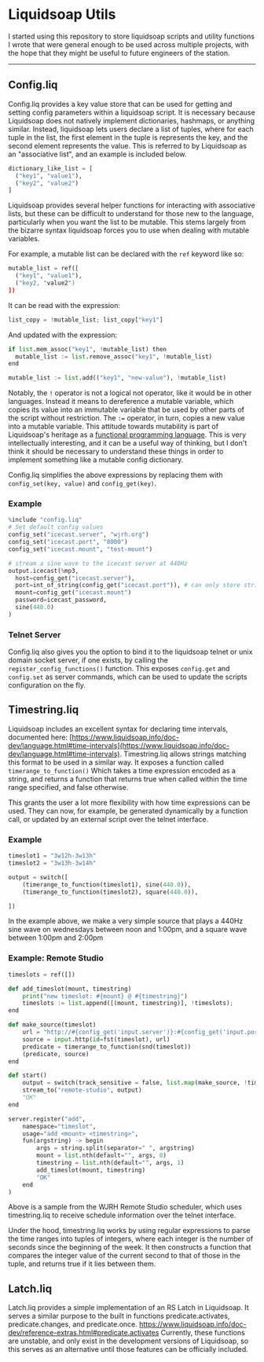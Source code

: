 # Liquidsoap Utils

I started using this repository to store liquidsoap scripts and utility functions I wrote that were
general enough to be used across multiple projects, with the hope that they might be useful to
future engineers of the station.

---

## Config.liq

Config.liq provides a key value store that can be used for getting and setting
config parameters within a liquidsoap script. It is necessary because Liquidsoap
does not natively implement dictionaries, hashmaps, or anything similar.
Instead, liquidsoap lets users declare a list of tuples, where for each tuple in
the list, the first element in the tuple is represents the key, and the second
element represents the value. This is referred to by Liquidsoap as an
"associative list", and an example is included below.

```python
dictionary_like_list = [
  ("key1", "value1"),
  ("key2", "value2")
]
```

Liquidsoap provides several helper functions for interacting with associative
lists, but these can be difficult to understand for those new to the language,
particularly when you want the list to be mutable. This stems largely from the
bizarre syntax liquidsoap forces you to use when dealing with mutable
variables.

For example, a mutable list can be declared with the `ref` keyword like so:
```python
mutable_list = ref([
  ("key1", "value1"),
  ("key2, "value2")
])
```

It can be read with the expression:
```python
list_copy = !mutable_list; list_copy["key1"]
```

And updated with the expression:
```python
if list.mem_assoc("key1", !mutable_list) then
  mutable_list := list.remove_assoc("key1", !mutable_list)
end

mutable_list := list.add(("key1", "new-value"), !mutable_list)
```

Notably, the `!` operator is not a logical not operator, like it would be in
other languages. Instead it means to dereference a mutable variable, which
copies its value into an immutable variable that be used by other parts of the
script without restriction. The `:=` operator, in turn, copies a new value into
a mutable variable. This attitude towards mutability is part of Liquidsoap's
heritage as a [functional programming
language](https://en.wikipedia.org/wiki/Functional_programming). This is very
intellectually interesting, and it can be a useful way of thinking, but I don't
think it should be necessary to understand these things in order to implement
something like a mutable config dictionary.

Config.liq simplifies the above expressions by replacing them with
`config_set(key, value)` and `config_get(key)`.

### Example

```python
%include "config.liq"
# Set default config values
config_set("icecast.server", "wjrh.org")
config_set("icecast.port", "8000")
config_set("icecast.mount", "test-mount")

# stream a sine wave to the icecast server at 440Hz
output.icecast(%mp3,
  host=config_get("icecast.server"),
  port=int_of_string(config_get("icecast.port")), # can only store strings
  mount=config_get("icecast.mount")
  password=icecast_password,
  sine(440.0)
)
```

### Telnet Server

Config.liq also gives you the option to bind it to the liquidsoap telnet or unix
domain socket server, if one exists, by calling the
`register_config_functions()` function. This exposes `config.get` and
`config.set` as server commands, which can be used to update the scripts
configuration on the fly.


## Timestring.liq

Liquidsoap includes an excellent syntax for declaring time intervals, documented here:
[https://www.liquidsoap.info/doc-dev/language.html#time-intervals](https://www.liquidsoap.info/doc-dev/language.html#time-intervals).
Timestring.liq allows strings matching this format to be used in a similar way. It exposes a function called `timerange_to_function()` Which takes a time expression encoded as a string, and returns a function that returns true when called within the time range specified, and false otherwise.

This grants the user a lot more flexibility with how time expressions can be used. They can now, for example, be generated dynamically by a function call, or updated by an external script over the telnet interface.


### Example

```python
timeslot1 = "3w12h-3w13h"
timeslot2 = "3w13h-3w14h"

output = switch([
	(timerange_to_function(timeslot1), sine(440.0)),
	(timerange_to_function(timeslot2), square(440.0)),

])
```

In the example above, we make a very simple source that plays a 440Hz sine wave on wednesdays between noon and 1:00pm, and a square wave between 1:00pm and 2:00pm

### Example: Remote Studio

```python
timeslots = ref([])

def add_timeslot(mount, timestring)
	print("new timeslot: #{mount} @ #{timestring}")
	timeslots := list.append([(mount, timestring)], !timeslots);
end

def make_source(timeslot)
	url = "http://#{config_get('input.server')}:#{config_get('input.port')}/#{fst(timeslot)}"
	source = input.http(id=fst(timeslot), url)
	predicate = timerange_to_function(snd(timeslot))
	(predicate, source)
end

def start()
	output = switch(track_sensitive = false, list.map(make_source, !timeslots))
	stream_to("remote-studio", output)
	"OK"
end

server.register("add", 
	namespace="timeslot",
	usage="add <mount> <timestring>",
	fun(argstring) -> begin
		args = string.split(separator=" ", argstring)
		mount = list.nth(default="", args, 0)
		timestring = list.nth(default="", args, 1)
		add_timeslot(mount, timestring)
		"OK"
	end
)

```

Above is a sample from the WJRH Remote Studio scheduler, which uses timestring.liq to receive schedule information over the telnet interface.

Under the hood, timestring.liq works by using regular expressions to parse the time ranges into tuples of integers, where each integer is the number of seconds since the beginning of the week. It then constructs a function that compares the integer value of the current second to that of those in the tuple, and returns true if it lies between them.

## Latch.liq

Latch.liq provides a simple implementation of an RS Latch in
Liquidsoap. It serves a similar purpose to the built in functions 
predicate.activates, predicate.changes, and predicate.once.
https://www.liquidsoap.info/doc-dev/reference-extras.html#predicate.activates
Currently, these functions are unstable, and only exist in the development
versions of Liquidsoap, so this serves as an alternative until those
features can be officially included.
